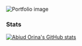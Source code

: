 ![Portfolio image](Portfolio.png)

### Stats
[![Abiud Orina's GitHub stats](https://github-readme-stats.vercel.app/api?username=abiudrn&theme=dracula&show_icons=true&bg_color=30,c33764,1d2671&title_color=fff&text_color=fff)](https://github.com/abiudrn)
